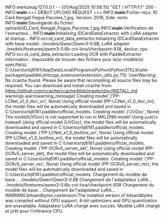 INFO:werkzeug:127.0.0.1 - - [01/Aug/2025 10:58:15] "GET / HTTP/1.1" 200 -
INFO:__main__:=== DÉBUT UPLOAD REQUEST ===
INFO:__main__:Fichier reçu: ID Card Kengali Fegue Pacome_1.jpg, Version: 2018, Side: recto
INFO:__main__:Sauvegarde du fichier: uploads\ID_Card_Kengali_Fegue_Pacome_1.jpg
INFO:__main__:Vérification de l'extracteur...
INFO:__main__:Initializing IDCardDataExtractor with LoRA adapter at startup...
INFO:ocr.id_card_data_extractor:Initializing IDCardDataExtractor with base model: ./models/Qwen/Qwen3-0.6B, LoRA adapter: ./models/finetunes/qwen3-0.6b-cni-lora/checkpoint-938, device: cpu
INFO:ocr.id_card_data_extractor:Loading OCR with PaddleExtractor
Information : impossible de trouver des fichiers pour le(s) modèle(s) spécifié(s).
C:\Users\xrbj6161\AppData\Local\Programs\Python\Python311\Lib\site-packages\paddle\utils\cpp_extension\extension_utils.py:715: UserWarning: No ccache found. Please be aware that recompiling all source files may be required. You can download and install ccache from: https://github.com/ccache/ccache/blob/master/doc/INSTALL.md
  warnings.warn(warning_message)
Creating model: ('PP-LCNet_x1_0_doc_ori', None)
Using official model (PP-LCNet_x1_0_doc_ori), the model files will be automatically downloaded and saved in C:\Users\xrbj6161\.paddlex\official_models.
Creating model: ('UVDoc', None)
The model(UVDoc) is not supported to run in MKLDNN mode! Using `paddle` instead!
Using official model (UVDoc), the model files will be automatically downloaded and saved in C:\Users\xrbj6161\.paddlex\official_models.
Creating model: ('PP-LCNet_x1_0_textline_ori', None)
Using official model (PP-LCNet_x1_0_textline_ori), the model files will be automatically downloaded and saved in C:\Users\xrbj6161\.paddlex\official_models.
Creating model: ('PP-OCRv5_server_det', None)
Using official model (PP-OCRv5_server_det), the model files will be automatically downloaded and saved in C:\Users\xrbj6161\.paddlex\official_models.
Creating model: ('PP-OCRv5_server_rec', None)
Using official model (PP-OCRv5_server_rec), the model files will be automatically downloaded and saved in C:\Users\xrbj6161\.paddlex\official_models.
Chargement du modèle de base... ./models/Qwen/Qwen3-0.6B
Chargement de l'adaptateur LoRA... ./models/finetunes/qwen3-0.6b-cni-lora/checkpoint-938
Chargement du modèle de base...
Chargement de l'adaptateur LoRA...
WARNING:bitsandbytes.cextension:The installed version of bitsandbytes was compiled without GPU support. 8-bit optimizers and GPU quantization are unavailable.
Adaptateur LoRA chargé avec succès.
Modèle LoRA chargé et prêt pour l'inférence CPU.
